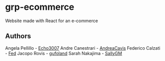 # grp-ecommerce
Website made with React for an e-commerce
## Authors
Angela Pellillo - [Echo3007](https://github.com/Echo3007)
Andre Canestrari - [AndreaCavis](https://github.com/AndreaCavis)
Federico Calzati - [Fed](https://github.com/Fed30)
Jacopo Rovis - [gufoland](https://github.com/gufoland)
Sarah Nakajima - [SallyGM](https://github.com/SallyGM/)

